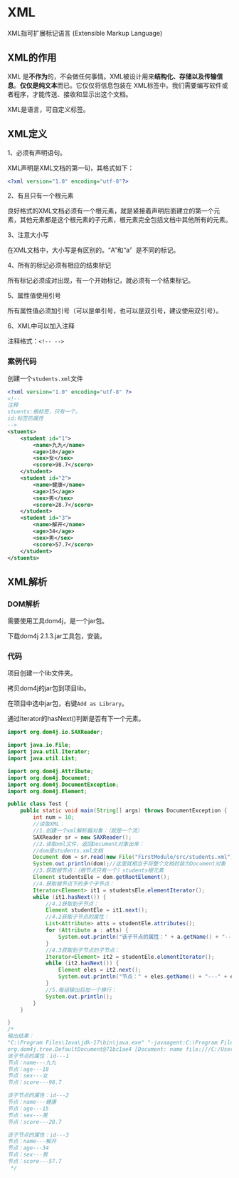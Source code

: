 # XML

XML指可扩展标记语言 (Extensible Markup Language)

## XML的作用

XML 是**不作为**的，不会做任何事情。XML被设计用来**结构化、存储以及传输信息**。**仅仅是纯文本**而已。它仅仅将信息包装在 XML标签中。我们需要编写软件或者程序，才能传送、接收和显示出这个文档。

XML是语言，可自定义标签。

## XML定义

1、必须有声明语句。

XML声明是XML文档的第一句，其格式如下：

```xml
<?xml version="1.0" encoding="utf-8"?>
```

2、有且只有一个根元素

良好格式的XML文档必须有一个根元素，就是紧接着声明后面建立的第一个元素，其他元素都是这个根元素的子元素，根元素完全包括文档中其他所有的元素。

3、注意大小写

在XML文档中，大小写是有区别的。“A”和“a〞是不同的标记。

4、所有的标记必须有相应的结束标记

所有标记必须成对出现，有一个开始标记，就必须有一个结束标记。

5、属性值使用引号

所有属性值必须加引号（可以是单引号，也可以是双引号，建议使用双引号）。

6、XML中可以加入注释

注释格式：`<!-- -->`

### 案例代码

创建一个`students.xml`文件

```xml
<?xml version="1.0" encoding="utf-8" ?>
<!--
注释
stuents:根标签，只有一个。
id:标签的属性
-->
<stuents>
    <student id="1">
        <name>九九</name>
        <age>18</age>
        <sex>女</sex>
        <score>98.7</score>
    </student>
    <student id="2">
        <name>健康</name>
        <age>15</age>
        <sex>男</sex>
        <score>28.7</score>
    </student>
    <student id="3">
        <name>解开</name>
        <age>34</age>
        <sex>男</sex>
        <score>57.7</score>
    </student>
</stuents>
```

## XML解析

### DOM解析

需要使用工具dom4j，是一个jar包。

下载dom4j 2.1.3.jar工具包，安装。

### 代码

项目创建一个lib文件夹。

拷贝dom4j的jar包到项目lib。

在项目中选中jar包，右键`Add as Library`。

通过Iterator的hasNext()判断是否有下一个元素。

```java
import org.dom4j.io.SAXReader;

import java.io.File;
import java.util.Iterator;
import java.util.List;

import org.dom4j.Attribute;
import org.dom4j.Document;
import org.dom4j.DocumentException;
import org.dom4j.Element;

public class Test {
    public static void main(String[] args) throws DocumentException {
        int num = 10;
        //读取XML：
        //1.创建一个xml解析器对象：（就是一个流）
        SAXReader sr = new SAXReader();
        //2.读取xml文件，返回Document对象出来：
        //dom是students.xml文档
        Document dom = sr.read(new File("FirstModule/src/students.xml"));//xml文件路径
        System.out.println(dom);//这里就相当于将整个文档封装为Document对象
        //3.获取根节点：（根节点只有一个）students根元素
        Element studentsEle = dom.getRootElement();
        //4.获取根节点下的多个子节点：
        Iterator<Element> it1 = studentsEle.elementIterator();
        while (it1.hasNext()) {
            //4.1获取到子节点：
            Element studentEle = it1.next();
            //4.2获取子节点的属性：
            List<Attribute> atts = studentEle.attributes();
            for (Attribute a : atts) {
                System.out.println("该子节点的属性：" + a.getName() + "---" + a.getText());
            }
            //4.3获取到子节点的子节点：
            Iterator<Element> it2 = studentEle.elementIterator();
            while (it2.hasNext()) {
                Element eles = it2.next();
                System.out.println("节点：" + eles.getName() + "---" + eles.getText());
            }
            //5.每组输出后加一个换行：
            System.out.println();
        }
    }

}
/*
输出结果：
"C:\Program Files\Java\jdk-17\bin\java.exe" "-javaagent:C:\Program Files\JetBrains\IntelliJ IDEA Community Edition 2023.1\lib\idea_rt.jar=57646:C:\Program Files\JetBrains\IntelliJ IDEA Community Edition 2023.1\bin" -Dfile.encoding=UTF-8 -classpath C:\Users\micha\Documents\JavaDemo\JavaDemo\out\production\FirstModule;C:\Users\micha\Documents\JavaDemo\JavaDemo\FirstModule\lib\dom4j-2.1.3.jar com.hh.xml.Test
org.dom4j.tree.DefaultDocument@71bc1ae4 [Document: name file:///C:/Users/micha/Documents/JavaDemo/JavaDemo/FirstModule/src/students.xml]
该子节点的属性：id---1
节点：name---九九
节点：age---18
节点：sex---女
节点：score---98.7

该子节点的属性：id---2
节点：name---健康
节点：age---15
节点：sex---男
节点：score---28.7

该子节点的属性：id---3
节点：name---解开
节点：age---34
节点：sex---男
节点：score---57.7
 */
```

